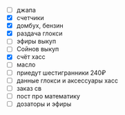 - [ ] джапа
- [x] счетчики
- [x] домбух, бензин
- [x] раздача глокси
- [ ] эфиры выкуп
- [ ] Сойнов выкуп
- [x] счёт хасс
- [ ] масло
- [ ] приедут шестигранники 240₽
- [ ] данные глокси и аксессуары хасс
- [ ] заказ св
- [ ] пост про математику
- [ ] дозаторы и эфиры